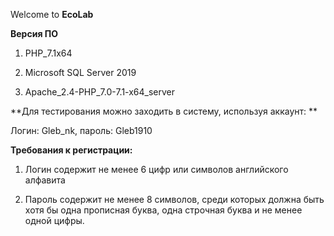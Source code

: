Welcome to **EcoLab**

**Версия ПО**

1. PHP_7.1x64

2. Microsoft SQL Server 2019

3. Apache_2.4-PHP_7.0-7.1-x64_server

**Для тестирования можно заходить в систему, используя аккаунт: **

Логин: Gleb_nk, пароль: Gleb1910

**Требования к регистрации:**

1. Логин содержит не менее 6 цифр или символов английского алфавита

2. Пароль содержит не менее 8 символов, среди которых должна быть хотя бы одна прописная буква, одна строчная буква и не менее одной цифры.
